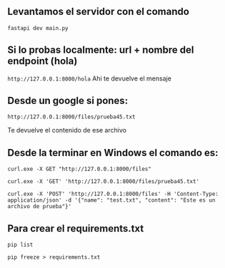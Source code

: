 ## Levantamos el servidor con el comando  

`fastapi dev main.py` 

## Si lo probas localmente: url + nombre del endpoint (hola)
`http://127.0.0.1:8000/hola`
Ahi te devuelve el mensaje


## Desde un google si pones:
`http://127.0.0.1:8000/files/prueba45.txt`

Te devuelve el contenido de ese archivo


## Desde la terminar en Windows el comando es: 
`curl.exe -X GET "http://127.0.0.1:8000/files"`

`curl.exe -X 'GET' 'http://127.0.0.1:8000/files/prueba45.txt'`

`curl.exe -X 'POST' 'http://127.0.0.1:8000/files' -H 'Content-Type: application/json' -d '{"name": "test.txt", "content": "Este es un archivo de prueba"}' `

## Para crear el requirements.txt
`pip list`

`pip freeze > requirements.txt`
 
